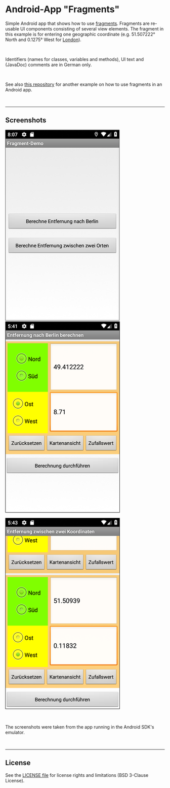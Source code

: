 # Android-App "Fragments" #

Simple Android app that shows how to use [fragments](https://developer.android.com/guide/components/fragments). 
Fragments are re-usable UI components consisting of several view elements.
The fragment in this example is for entering one geographic coordinate (e.g. 51.507222° North and 0.1275° West for
[London](https://tools.wmflabs.org/geohack/geohack.php?pagename=London&params=51_30_26_N_0_7_39_W_region:GB_type:city(8825000))). 

<br>

Identifiers (names for classes, variables and methods), UI text and (JavaDoc) comments are in German only.

<br>

See also [this repository](https://github.com/MDecker-MobileComputing/Android_Kalorienrechner) for 
another example on how to use fragments in an Android app.

<br>

----

## Screenshots ##

![Screenshot 1](screenshot_1.png)  ![Screenshot 2](screenshot_2.png)

![Screenshot 3](screenshot_3.png)

<br>

The screenshots were taken from the app running in the Android SDK's emulator.

<br>

----

## License ##

See the [LICENSE file](LICENSE.md) for license rights and limitations (BSD 3-Clause License).
